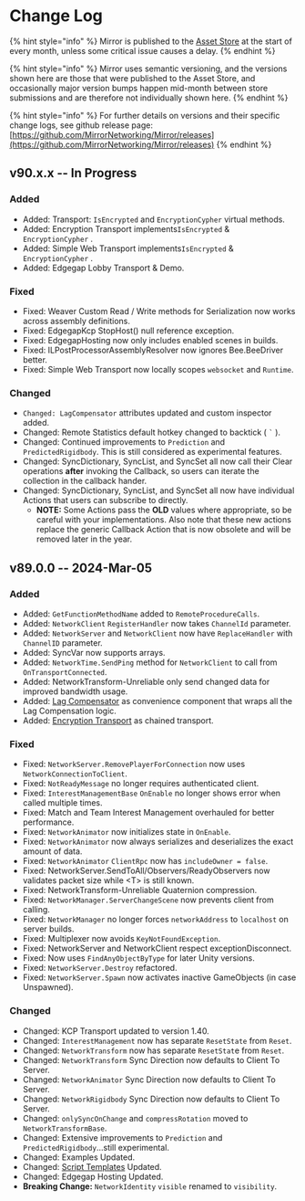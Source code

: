 # Change Log

{% hint style="info" %}
Mirror is published to the [Asset Store](https://assetstore.unity.com/packages/tools/network/mirror-129321) at the start of every month, unless some critical issue causes a delay.
{% endhint %}

{% hint style="info" %}
Mirror uses semantic versioning, and the versions shown here are those that were published to the Asset Store, and occasionally major version bumps happen mid-month between store submissions and are therefore not individually shown here.
{% endhint %}

{% hint style="info" %}
For further details on versions and their specific change logs, see github release page:\
[https://github.com/MirrorNetworking/Mirror/releases](https://github.com/MirrorNetworking/Mirror/releases)
{% endhint %}

## v90.x.x -- In Progress

### Added

* Added: Transport: `IsEncrypted` and `EncryptionCypher` virtual methods.
* Added: Encryption Transport implements`IsEncrypted` & `EncryptionCypher` .
* Added: Simple Web Transport implements`IsEncrypted` & `EncryptionCypher` .
* Added: Edgegap Lobby Transport & Demo.

### Fixed

* Fixed: Weaver Custom Read / Write methods for Serialization now works across assembly definitions.
* Fixed: EdgegapKcp StopHost() null reference exception.
* Fixed: EdgegapHosting now only includes enabled scenes in builds.
* Fixed: ILPostProcessorAssemblyResolver now ignores Bee.BeeDriver better.
* Fixed: Simple Web Transport now locally scopes `websocket` and `Runtime`.

### Changed

* `Changed: LagCompensator` attributes updated and custom inspector added.
* Changed: Remote Statistics default hotkey changed to backtick ( `` ` `` ).
* Changed: Continued improvements to `Prediction` and `PredictedRigidbody`. This is still considered as experimental features.
* Changed: SyncDictionary, SyncList, and SyncSet all now call their Clear operations **after** invoking the Callback, so users can iterate the collection in the callback hander.
* Changed: SyncDictionary, SyncList, and SyncSet all now have individual Actions that users can subscribe to directly.
  * **NOTE:** Some Actions pass the **OLD** values where appropriate, so be careful with your implementations. Also note that these new actions replace the generic Callback Action that is now obsolete and will be removed later in the year.

## v89.0.0 -- 2024-Mar-05

### Added

* Added: `GetFunctionMethodName` added to `RemoteProcedureCalls`.
* Added: `NetworkClient` `RegisterHandler` now takes `ChannelId` parameter.
* Added: `NetworkServer` and `NetworkClient` now have `ReplaceHandler` with `ChannelID` parameter.
* Added: SyncVar now supports arrays.
* Added: `NetworkTime.SendPing` method for `NetworkClient` to call from `OnTransportConnected`.
* Added: NetworkTransform-Unreliable only send changed data for improved bandwidth usage.
* Added: [Lag Compensator](../lag-compensation.md) as convenience component that wraps all the Lag Compensation logic.
* Added: [Encryption Transport](../../transports/encryption-transport.md) as chained transport.

### Fixed

* Fixed: `NetworkServer.RemovePlayerForConnection` now uses `NetworkConnectionToClient`.
* Fixed: `NotReadyMessage` no longer requires authenticated client.
* Fixed: `InterestManagementBase` `OnEnable` no longer shows error when called multiple times.
* Fixed: Match and Team Interest Management overhauled for better performance.
* Fixed: `NetworkAnimator` now initializes state in `OnEnable`.
* Fixed: `NetworkAnimator` now always serializes and deserializes the exact amount of data.
* Fixed: `NetworkAnimator` `ClientRpc` now has `includeOwner = false`.
* Fixed: NetworkServer.SendToAll/Observers/ReadyObservers now validates packet size while \<T> is still known.
* Fixed: NetworkTransform-Unreliable Quaternion compression.
* Fixed: `NetworkManager.ServerChangeScene` now prevents client from calling.
* Fixed: `NetworkManager` no longer forces `networkAddress` to `localhost` on server builds.
* Fixed: Multiplexer now avoids `KeyNotFoundException`.
* Fixed: NetworkServer and NetworkClient respect exceptionDisconnect.
* Fixed: Now uses `FindAnyObjectByType` for later Unity versions.
* Fixed: `NetworkServer.Destroy` refactored.
* Fixed: `NetworkServer.Spawn` now activates inactive GameObjects (in case Unspawned).

### Changed

* Changed: KCP Transport updated to version 1.40.
* Changed: `InterestManagement` now has separate `ResetState` from `Reset`.
* Changed: `NetworkTransform` now has separate `ResetStat`e from `Reset`.
* Changed: `NetworkTransform` Sync Direction now defaults to Client To Server.
* Changed: `NetworkAnimator` Sync Direction now defaults to Client To Server.
* Changed: `NetworkRigidbody` Sync Direction now defaults to Client To Server.
* Changed: `onlySyncOnChange` and `compressRotation` moved to `NetworkTransformBase`.
* Changed: Extensive improvements to `Prediction` and `PredictedRigidbody`...still experimental.
* Changed: Examples Updated.
* Changed: [Script Templates](../script-templates.md) Updated.
* Changed: Edgegap Hosting Updated.
* **Breaking Change:** `NetworkIdentity` `visible` renamed to `visibility`.

